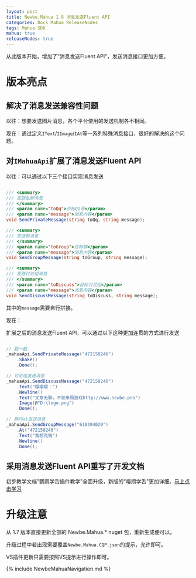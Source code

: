 ```yaml
---
layout: post
title: Newbe.Mahua 1.8 消息发送Fluent API
categories: Docs Mahua ReleaseNodes
tags: Mahua SDK
mahua: true
releaseNodes: true
---
```


从此版本开始，增加了"消息发送Fluent API"，发送消息接口更加方便。

# 版本亮点

## 解决了消息发送兼容性问题

以往：想要发送图片消息，各个平台使用的发送机制各不相同。

现在：通过定义`IText`/`IImage`/`IAt`等一系列特殊消息接口，很好的解决的这个问题。

## 对`IMahuaApi`扩展了消息发送Fluent API

以往：可以通过以下三个接口实现消息发送

```csharp

/// <summary>
/// 发送私聊消息
/// </summary>
/// <param name="toQq">目标QQ号</param>
/// <param name="message">消息内容</param>
void SendPrivateMessage(string toQq, string message);

/// <summary>
/// 发送群消息
/// </summary>
/// <param name="toGroup">目标群</param>
/// <param name="message">消息内容</param>
void SendGroupMessage(string toGroup, string message);

/// <summary>
/// 发送讨论组消息
/// </summary>
/// <param name="toDiscuss">目标讨论组</param>
/// <param name="message">消息内容</param>
void SendDiscussMessage(string toDiscuss, string message);
```

其中的`message`需要自行拼接。

现在：

扩展之后的消息发送Fluent API，可以通过以下这种更加连贯的方式进行发送

```csharp

// 戳一戳
_mahuaApi.SendPrivateMessage("472158246")
    .Shake()
    .Done();

// 讨论组发送消息
_mahuaApi.SendDiscussMessage("472158246")
    .Text("嘤嘤嘤：")
    .Newline()
    .Text("文章无聊，不如来局游戏http://www.newbe.pro")
    .Image(@"D:\logo.png")
    .Done();

// 群内at发送消息
_mahuaApi.SendGroupMessage("610394020")
    .At("472158246")
    .Text("我想充钱")
    .Newline()
    .Done();
```

## 采用消息发送Fluent API重写了开发文档

初步教学文档"鹦鹉学舌插件教学"全面升级，新版的"嘤鹉学舌"更加详细。[马上点击学习](/docs/mahua/2018/04/21/Begin-First-Plugin-With-Mahua-In-v1.8.html)

# 升级注意

从 1.7 版本直接更新全部的 Newbe.Mahua.* nuget 包，重新生成便可以。

升级过程中若出现需要覆盖`Newbe.Mahua.CQP.json`的提示，允许即可。

VS插件更新只需要按照VS提示进行操作即可。

{% include NewbeMahuaNavigation.md %}

